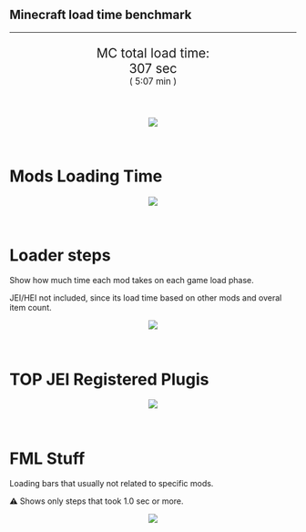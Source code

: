 ## Minecraft load time benchmark

---

<p align="center" style="font-size:160%;">
MC total load time:<br>
307 sec
<br>
<sup><sub>(
5:07 min
)</sub></sup>
</p>

<br>
<!--
Note for image scripts:
  - Newlines are ignored
  - This characters cant be used: +<"%#
-->
<p align="center">
<img src="https://quickchart.io/chart.png?w=400&h=60&c={
  type: 'horizontalBar',
  data: {
    datasets: [
        {label: 'Mixins\n', data: [40.00]},
        {label: 'Construction\n', data: [63.00]},
        {label: 'PreInit\n', data: [143.00]},
        {label: 'Init\n', data: [58.00]},
    ]
  },
  options: {
    layout: { padding: { top: 10 } },
    scales: {
      xAxes: [{display: false, stacked: true}],
      yAxes: [{display: false, stacked: true}],
    },
    elements: {rectangle: {borderWidth: 2}},
    legend: {display: false},
    plugins: {datalabels: {
      color: 'white',
      font: {
        family: 'Consolas',
      },
      formatter: (value, context) =>
        [context.dataset.label, value, 's'].join('')
    }},
    annotation: {
      clip: false,
      annotations: [{
          type: 'line',
          scaleID: 'x-axis-0',
          value: 40,
          borderColor: 'black',
          label: {
            content: 'Window appear',
            fontSize: 8,
            enabled: true,
            xPadding: 8, yPadding: 2,
            yAdjust: -20
          },
        }
      ]
    },
  }
}"/>
</p>

<br>

# Mods Loading Time

<p align="center">
<img src="https://quickchart.io/chart.png?w=400&h=300&c={
  type: 'outlabeledPie',
  options: {
    rotation: Math.PI,
    cutoutPercentage: 25,
    plugins: {
      legend: !1,
      outlabels: {
        stretch: 5,
        padding: 1,
        text: (v,i)=>[
          v.labels[v.dataIndex],' ',
          (v.percent*1000|0)/10,
          String.fromCharCode(37)].join('')
      }
    }
  },
  data: {...
`
436e17  9.47s Had Enough Items;
395E14  1.32s [JEI Ingredient Filter];
395E14  7.93s [JEI Plugins];
8f304e  7.91s Astral Sorcery;
5161a8  7.24s CraftTweaker2;
516fa8  6.74s Ender IO;
a651a8  5.11s IndustrialCraft 2;
cd922c  4.70s NuclearCraft;
813e81  4.37s OpenComputers;
6e5e17  3.73s Tinkers' Antique;
5E5014  2.00s [TCon Textures];
6e175e  3.42s Recurrent Complex;
213664  3.19s Forestry;
306e8f  2.83s Custom Loading Screen;
436e17  2.77s Integrated Dynamics;
308f7e  2.68s Quark: RotN Edition;
a86e51  2.68s Extra Utilities 2;
ba3eb8  2.23s Cyclic;
3e8160  2.18s The Twilight Forest;
444444 39.80s 26 Other mods;
333333 48.36s 152 'Fast' mods (1.0s - 0.1s);
222222  7.76s 286 'Instant' mods (%3C 0.1s)
`
    .split(';').reduce((a, l) => {
      l.match(/(\w{6}) *(\d*\.\d*) ?s (.*)/s)
      .slice(1).map((a, i) => [[String.fromCharCode(35),a].join(''), a,
        a.length > 15 ? a.split(/(?%3C=.{9})\s(?=\S{5})/).join('\n') : a
      ][i])
      .forEach((s, i) =>
        [a.datasets[0].backgroundColor, a.datasets[0].data, a.labels][i].push(s)
      );
      return a
    }, {
      labels: [],
      datasets: [{
        backgroundColor: [],
        data: [],
        borderColor: 'rgba(22,22,22,0.3)',
        borderWidth: 1
      }]
    })
  }
}"/>
</p>

<br>

# Loader steps

Show how much time each mod takes on each game load phase.

JEI/HEI not included, since its load time based on other mods and overal item count.

<p align="center">
<img src="https://quickchart.io/chart.png?w=400&h=450&c={
  options: {
    scales: {
      xAxes: [{stacked: true}],
      yAxes: [{stacked: true}],
    },
    plugins: {
      datalabels: {
        anchor: 'end',
        align: 'top',
        color: 'white',
        backgroundColor: 'rgba(46, 140, 171, 0.6)',
        borderColor: 'rgba(41, 168, 194, 1.0)',
        borderWidth: 0.5,
        borderRadius: 3,
        padding: 0,
        font: {size:10},
        formatter: (v,ctx) =>
          ctx.datasetIndex!=ctx.chart.data.datasets.length-1 ? null
            : [((ctx.chart.data.datasets.reduce((a,b)=>a- -b.data[ctx.dataIndex],0)*10)|0)/10,'s'].join('')
      },
      colorschemes: {
        scheme: 'office.Damask6'
      }
    }
  },
  type: 'bar',
  data: {...(() => {
    let a = { labels: [], datasets: [] };
`
0: Construction;
1: Loading Resources;
2: PreInitialization;
3: Initialization;
4: InterModComms;
5: LoadComplete;
6: ModIdMapping;
7: Other
`
    .split(';')
      .map(l => l.match(/\d: (.*)/).slice(1))
      .forEach(([name]) => a.datasets.push({ label: name, data: [] }));
`
                                  0      1      2      3      4      5      6      7;
Astral Sorcery                | 0.17| 0.00| 6.58| 1.15| 0.00| 0.00| 0.00| 0.00;
CraftTweaker2                 | 0.14| 0.00| 2.51| 4.53| 0.00| 0.06| 0.00| 0.00;
Ender IO                      | 1.41| 0.01| 2.91| 0.27| 2.14| 0.00| 0.01| 0.00;
IndustrialCraft 2             | 1.03| 0.01| 3.33| 0.73| 0.00| 0.00| 0.00| 0.00;
NuclearCraft                  | 0.05| 0.01| 3.63| 0.98| 0.00| 0.00| 0.03| 0.00;
OpenComputers                 | 0.15| 0.01| 2.63| 1.52| 0.05| 0.00| 0.00| 0.00;
Tinkers' Antique              | 0.94| 0.01| 0.13| 0.66| 0.00| 0.00| 0.00| 2.00;
Recurrent Complex             | 0.20| 0.00| 0.38| 2.84| 0.00| 0.00| 0.00| 0.00;
Forestry                      | 0.28| 0.01| 2.10| 0.80| 0.00| 0.00| 0.00| 0.00;
Custom Loading Screen         | 2.83| 0.00| 0.00| 0.00| 0.00| 0.00| 0.00| 0.00;
[Mod Average]                 | 0.07| 0.00| 0.18| 0.08| 0.01| 0.01| 0.00| 0.00
`
    .split(';').slice(1)
      .map(l => l.split('|').map(s => s.trim()))
      .forEach(([name, ...arr], i) => {
        a.labels.push(name);
        arr.forEach((v, j) => a.datasets[j].data[i] = v)
      }); return a
  })()}
}"/>
</p>

<br>

# TOP JEI Registered Plugis

<p align="center">
<img src="https://quickchart.io/chart.png?w=500&h=200&c={
  options: {
    elements: { rectangle: { borderWidth: 1 } },
    legend: false,
    scales: {
      yAxes: [{ ticks: { fontSize: 9, fontFamily: 'Verdana' }}],
    },
  },
  type: 'horizontalBar',
    data: {...(() => {
      let a = {
        labels: [], datasets: [{
          backgroundColor: 'rgba(0, 99, 132, 0.5)',
          borderColor: 'rgb(0, 99, 132)',
          data: []
        }]
      };
`
 1.68: li.cil.oc.integration.jei.ModPluginOpenComputers;
 0.97: jeresources.jei.JEIConfig;
 0.77: com.rwtema.extrautils2.crafting.jei.XUJEIPlugin;
 0.58: com.buuz135.industrial.jei.JEICustomPlugin;
 0.51: crazypants.enderio.machines.integration.jei.MachinesPlugin;
 0.47: mezz.jei.plugins.vanilla.VanillaPlugin;
 0.40: ic2.jeiIntegration.SubModule;
 0.20: rustic.compat.jei.RusticJEIPlugin;
 0.18: knightminer.tcomplement.plugin.jei.JEIPlugin;
 0.17: cofh.thermalexpansion.plugins.jei.JEIPluginTE;
 0.17: crazypants.enderio.base.integration.jei.JeiPlugin;
 0.14: com.buuz135.thaumicjei.ThaumcraftJEIPlugin;
 1.70: Other
`
        .split(';')
        .map(l => l.split(':'))
        .forEach(([time, name]) => {
          a.labels.push(name);
          a.datasets[0].data.push(time)
        })
        ; return a
    })()
  }
}"/>
</p>

<br>

# FML Stuff

Loading bars that usually not related to specific mods.

⚠️ Shows only steps that took 1.0 sec or more.

<p align="center">
<img src="https://quickchart.io/chart.png?w=500&h=400&c={
  options: {
    rotation: Math.PI*1.125,
    cutoutPercentage: 55,
    plugins: {
      legend: !1,
      outlabels: {
        stretch: 5,
        padding: 1,
        text: (v)=>v.labels
      },
      doughnutlabel: {
        labels: [
          {
            text: 'FML stuff:',
            color: 'rgba(128, 128, 128, 0.5)',
            font: {size: 18}
          },
          {
            text: '128.82s',
            color: 'rgba(128, 128, 128, 1)',
            font: {size: 22}
          }
        ]
      },
    }
  },
  type: 'outlabeledPie',
  data: {...(() => {
    let a = {
      labels: [],
      datasets: [{
        backgroundColor: [],
        data: [],
        borderColor: 'rgba(22,22,22,0.3)',
        borderWidth: 2
      }]
    };
`
000D99  4.43s Loading Resource - AssetLibrary;
179900  3.15s Preloading 51456 textures;
0D9900  1.38s Texture loading;
009911  1.07s Texture mipmap and upload;
009926  4.13s Posting bake events;
009930 30.61s Setting up dynamic models;
00993A 30.68s Loading Resource - ModelManager;
009299 31.96s Rendering Setup;
300099  1.30s File;
4F0099  2.09s XML Recipes;
590099  2.55s InterModComms;
99007D 13.57s [VintageFix]: Texture search 69577 sprites;
990073  3.19s Preloaded 33708 sprites
`
    .split(';')
      .map(l => l.match(/(\w{6}) *(\d*\.\d*) ?s (.*)/s))
      .forEach(([, col, time, name]) => {
        a.labels.push([
          name.length > 15 ? name.split(/(?%3C=.{11})\s(?=\S{6})/).join('\n') : name
          , ' ', time, 's'
        ].join(''));
        a.datasets[0].data.push(parseFloat(time));
        a.datasets[0].backgroundColor.push([String.fromCharCode(35), col].join(''))
      })
      ; return a
  })()}
}"/>
</p>
